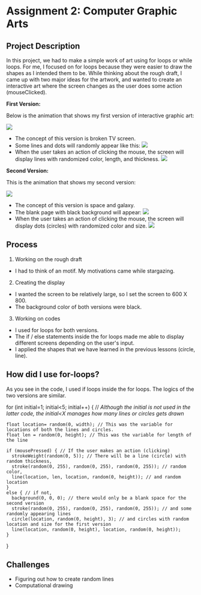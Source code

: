 # Assignment 2: Computer Graphic Arts 

## Project Description
In this project, we had to make a simple work of art using for loops or while loops. For me, I focused on for loops because they were easier to draw the shapes as I intended them to be. While thinking about the rough draft, I came up with two major ideas for the artwork, and wanted to create an interactive art where the screen changes as the user does some action (mouseClicked). 

**First Version:**

Below is the animation that shows my first version of interactive graphic art:

![](images/Ass2A.gif)
- The concept of this version is broken TV screen. 
- Some lines and dots will randomly appear like this: 
![](images/Ass2a_NotClicked.png)
- When the user takes an action of clicking the mouse, the screen will display lines with randomized color, length, and thickness.
![](images/Ass2a_Clicked.png)


**Second Version:**

This is the animation that shows my second version:

![](images/Ass2B.gif)
- The concept of this version is space and galaxy. 
- The blank page with black background will appear:
![](images/Ass2b_NotClicked.png)
- When the user takes an action of clicking the mouse, the screen will display dots (circles) with randomized color and size.
![](images/Ass2b_Clicked.png)

## Process
1) Working on the rough draft
- I had to think of an motif. My motivations came while stargazing.
2) Creating the display
- I wanted the screen to be relatively large, so I set the screen to 600 X 800.
- The background color of both versions were black.
3) Working on codes
- I used for loops for both versions.
- The if / else statements inside the for loops made me able to display different screens depending on the user's input.
- I applied the shapes that we have learned in the previous lessons (circle, line).

## How did I use for-loops?
As you see in the code, I used if loops inside the for loops. The logics of the two versions are similar.

for (int initial=1; initial<5; initial++) { // *Although the initial is not used in the latter code, the initial<X manages how many lines or circles gets drawn*

    float location= random(0, width); // This was the variable for locations of both the lines and circles.
    float len = random(0, height); // This was the variable for length of the line
    
    if (mousePressed) { // If the user makes an action (clicking)
      strokeWeight(random(0, 5)); // There will be a line (circle) with random thickness,
      stroke(random(0, 255), random(0, 255), random(0, 255)); // random color, 
      line(location, len, location, random(0, height)); // and random location
    } 
    else { // if not, 
      background(0, 0, 0); // there would only be a blank space for the second version
      stroke(random(0, 255), random(0, 255), random(0, 255)); // and some randomly appearing lines 
      circle(location, random(0, height), 3); // and circles with random location and size for the first version
      line(location, random(0, height), location, random(0, height));
    }
}

## Challenges
- Figuring out how to create random lines 
- Computational drawing 

